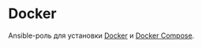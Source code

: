 # Docker

Ansible-роль для установки [Docker](https://docs.docker.com/engine/install/)
и [Docker Compose](https://docs.docker.com/compose/install/).
